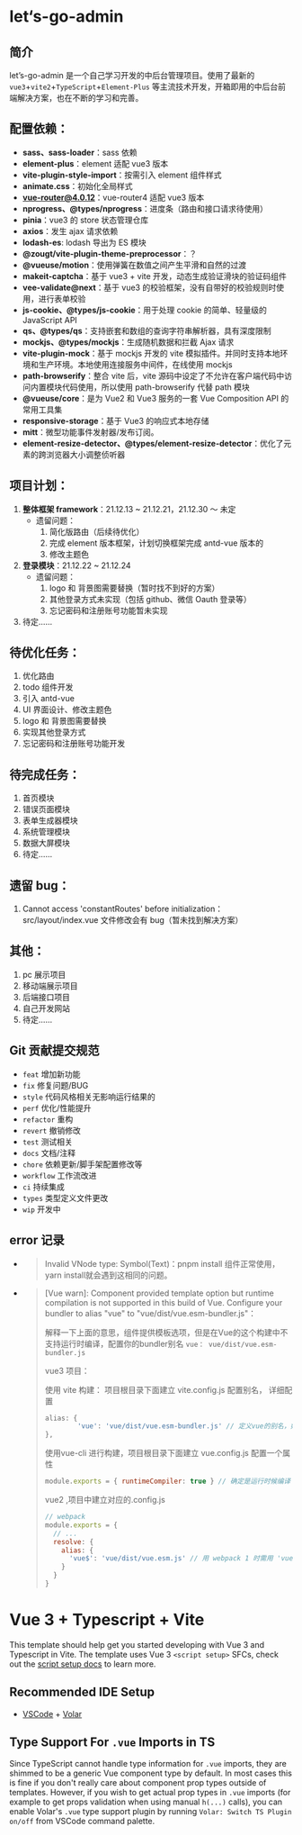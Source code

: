 # let‘s-go-admin

## 简介

let’s-go-admin 是一个自己学习开发的中后台管理项目。使用了最新的 `vue3`+`vite2`+`TypeScript`+`Element-Plus` 等主流技术开发，开箱即用的中后台前端解决方案，也在不断的学习和完善。



## 配置依赖：

+ **sass、sass-loader**：sass 依赖
+ **element-plus**：element 适配 vue3 版本
+ **vite-plugin-style-import**：按需引入 element 组件样式
+ **animate.css**：初始化全局样式
+ **vue-router@4.0.12**：vue-router4 适配 vue3 版本
+ **nprogress、@types/nprogress**：进度条（路由和接口请求待使用）
+ **pinia**：vue3 的 store 状态管理仓库
+ **axios**：发生 ajax 请求依赖
+ **lodash-es**: lodash 导出为 ES 模块
+ **@zougt/vite-plugin-theme-preprocessor**：？
+ **@vueuse/motion**：使用弹簧在数值之间产生平滑和自然的过渡
+ **makeit-captcha**：基于 vue3 + vite 开发，动态生成验证滑块的验证码组件
+ **vee-validate@next**：基于 vue3 的校验框架，没有自带好的校验规则时使用，进行表单校验
+ **js-cookie、@types/js-cookie**：用于处理 cookie 的简单、轻量级的 JavaScript API
+ **qs、@types/qs**：支持嵌套和数组的查询字符串解析器，具有深度限制
+ **mockjs、@types/mockjs**：生成随机数据和拦截 Ajax 请求
+ **vite-plugin-mock**：基于 mockjs 开发的 vite 模拟插件。并同时支持本地环境和生产环境。本地使用连接服务中间件，在线使用 mockjs
+ **path-browserify**：整合 vite 后，vite 源码中设定了不允许在客户端代码中访问内置模块代码使用，所以使用 path-browserify 代替 path 模块
+ **@vueuse/core**：是为 Vue2 和 Vue3 服务的一套 Vue Composition API 的常用工具集
+ **responsive-storage**：基于 Vue3 的响应式本地存储
+ **mitt**：微型功能事件发射器/发布订阅。
+ **element-resize-detector、@types/element-resize-detector**：优化了元素的跨浏览器大小调整侦听器



## 项目计划：

1. **整体框架 framework**：21.12.13 ~ 21.12.21，21.12.30 ～ 未定
   + 遗留问题：
     1. 简化版路由（后续待优化）
     2. 完成 element 版本框架，计划切换框架完成 antd-vue 版本的
     3. 修改主题色
2. **登录模块**：21.12.22 ~ 21.12.24
   + 遗留问题：
     1. logo 和 背景图需要替换（暂时找不到好的方案）
     2. 其他登录方式未实现（包括 github、微信 Oauth 登录等）
     3. 忘记密码和注册账号功能暂未实现
3. 待定……



## 待优化任务：

1. 优化路由
2. todo 组件开发
3. 引入 antd-vue
4. UI 界面设计、修改主题色
5. logo 和 背景图需要替换
6. 实现其他登录方式
7. 忘记密码和注册账号功能开发



## 待完成任务：

1. 首页模块
1. 错误页面模块
3. 表单生成器模块
4. 系统管理模块
5. 数据大屏模块
6. 待定……



## 遗留 bug：

1. Cannot access 'constantRoutes' before initialization：src/layout/index.vue 文件修改会有 bug（暂未找到解决方案）



## 其他：

1. pc 展示项目
2. 移动端展示项目
3. 后端接口项目
4. 自己开发网站
5. 待定……



## Git 贡献提交规范

- `feat` 增加新功能
- `fix` 修复问题/BUG
- `style` 代码风格相关无影响运行结果的
- `perf` 优化/性能提升
- `refactor` 重构
- `revert` 撤销修改
- `test` 测试相关
- `docs` 文档/注释
- `chore` 依赖更新/脚手架配置修改等
- `workflow` 工作流改进
- `ci` 持续集成
- `types` 类型定义文件更改
- `wip` 开发中



## error 记录

+ > Invalid VNode type: Symbol(Text)：pnpm install 组件正常使用，yarn install就会遇到这相同的问题。

+ > [Vue warn]: Component provided template option but runtime compilation is not supported in this build of Vue. Configure your bundler to alias "vue" to "vue/dist/vue.esm-bundler.js"：
  >
  > 解释一下上面的意思，组件提供模板选项，但是在Vue的这个构建中不支持运行时编译，配置你的bundler别名 `vue： vue/dist/vue.esm-bundler.js`
  >
  > 
  >
  > vue3 项目：
  >
  > 使用 vite 构建： 项目根目录下面建立 vite.config.js 配置别名， 详细配置
  >
  > ```js
  > alias: {
  > 		'vue': 'vue/dist/vue.esm-bundler.js' // 定义vue的别名，如果使用其他的插件，可能会用到别名
  > },
  > ```
  >
  > 使用vue-cli 进行构建，项目根目录下面建立 vue.config.js 配置一个属性
  >
  > ```js
  > module.exports = { runtimeCompiler: true } // 确定是运行时候编译
  > ```
  >
  > 
  >
  > vue2 ,项目中建立对应的.config.js
  >
  > ```js
  > // webpack
  > module.exports = {
  >   // ...
  >   resolve: {
  >     alias: {
  >       'vue$': 'vue/dist/vue.esm.js' // 用 webpack 1 时需用 'vue/dist/vue.common.js'
  >     }
  >   }
  > }
  > ```



# Vue 3 + Typescript + Vite

This template should help get you started developing with Vue 3 and Typescript in Vite. The template uses Vue 3 `<script setup>` SFCs, check out the [script setup docs](https://v3.vuejs.org/api/sfc-script-setup.html#sfc-script-setup) to learn more.

## Recommended IDE Setup

- [VSCode](https://code.visualstudio.com/) + [Volar](https://marketplace.visualstudio.com/items?itemName=johnsoncodehk.volar)

## Type Support For `.vue` Imports in TS

Since TypeScript cannot handle type information for `.vue` imports, they are shimmed to be a generic Vue component type by default. In most cases this is fine if you don't really care about component prop types outside of templates. However, if you wish to get actual prop types in `.vue` imports (for example to get props validation when using manual `h(...)` calls), you can enable Volar's `.vue` type support plugin by running `Volar: Switch TS Plugin on/off` from VSCode command palette.

